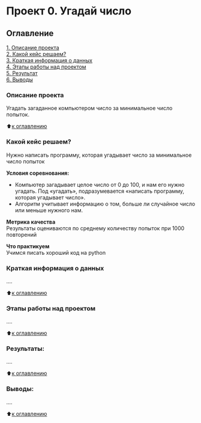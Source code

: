 # Проект 0. Угадай число

## Оглавление  
[1. Описание проекта](https://github.com/melkicolour/sf_data_science_107/tree/main/project_0/README.md#Описание-проекта)  
[2. Какой кейс решаем?](https://github.com/melkicolour/sf_data_science_107/tree/main/project_0/README.md#Какой-кейс-решаем)  
[3. Краткая информация о данных](https://github.com/melkicolour/sf_data_science_107/tree/main/project_0/README.md#Краткая-информация-о-данных)  
[4. Этапы работы над проектом](https://github.com/melkicolour/sf_data_science_107/tree/main/project_0/README.md#Этапы-работы-над-проектом)  
[5. Результат](https://github.com/melkicolour/sf_data_science_107/tree/main/project_0/README.md#Результат)    
[6. Выводы](https://github.com/melkicolour/sf_data_science_107/tree/main/project_0/README.md#Выводы) 

### Описание проекта    
Угадать загаданное компьютером число за минимальное число попыток.

:arrow_up:[к оглавлению](_)


### Какой кейс решаем?    
Нужно написать программу, которая угадывает число за минимальное число попыток

**Условия соревнования:**  
- Компьютер загадывает целое число от 0 до 100, и нам его нужно угадать. Под «угадать», подразумевается «написать программу, которая угадывает число».
- Алгоритм учитывает информацию о том, больше ли случайное число или меньше нужного нам.

**Метрика качества**     
Результаты оцениваются по среднему количеству попыток при 1000 повторений

**Что практикуем**     
Учимся писать хороший код на python


### Краткая информация о данных
....
  
:arrow_up:[к оглавлению](https://github.com/melkicolour/sf_data_science_107/tree/main/project_0/README.md#Оглавление)


### Этапы работы над проектом  
....

:arrow_up:[к оглавлению](https://github.com/melkicolour/sf_data_science_107/tree/main/project_0/README.md#Оглавление)


### Результаты:  
....

:arrow_up:[к оглавлению](https://github.com/melkicolour/sf_data_science_107/tree/main/project_0/README.md#Оглавление)


### Выводы:  
....

:arrow_up:[к оглавлению](https://github.com/melkicolour/sf_data_science_107/tree/main/project_0/README.md#Оглавление)